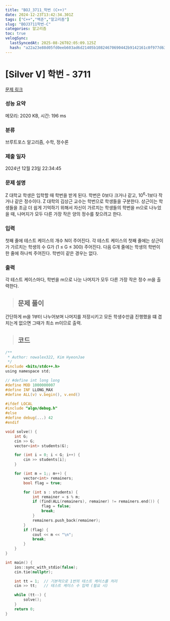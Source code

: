 ```yaml
---
title: "BOJ_3711_학번 (C++)"
date: 2024-12-23T13:42:34.301Z
tags: ["C++","백준","알고리즘"]
slug: "BOJ3711학번-C"
categories: 알고리즘
toc: true
velogSync:
  lastSyncedAt: 2025-08-26T02:05:09.125Z
  hash: "a22a23e88d05fd0eeb603ad6d21405b10824670690442b9142161c0f977d6354"
---
```


# [Silver V] 학번 - 3711 

[문제 링크](https://www.acmicpc.net/problem/3711) 

### 성능 요약

메모리: 2020 KB, 시간: 196 ms

### 분류

브루트포스 알고리즘, 수학, 정수론

### 제출 일자

2024년 12월 23일 22:34:45

### 문제 설명

<p>Z 대학교 학생은 입학할 때 학번을 받게 된다. 학번은 0보다 크거나 같고, 10<sup>6</sup>-1보다 작거나 같은 정수이다. Z 대학의 김상근 교수는 학번으로 학생들을 구분한다. 상근이는 학생들을 조금 더 쉽게 기억하기 위해서 자신이 가르치는 학생들의 학번을 m으로 나누었을 때, 나머지가 모두 다른 가장 작은 양의 정수를 찾으려고 한다.</p>

### 입력 

 <p>첫째 줄에 테스트 케이스의 개수 N이 주어진다. 각 테스트 케이스의 첫째 줄에는 상근이가 가르치는 학생의 수 G가 (1 ≤ G ≤ 300) 주어진다. 다음 G개 줄에는 학생의 학번이 한 줄에 하나씩 주어진다. 학번이 같은 경우는 없다.</p>

### 출력 

 <p>각 테스트 케이스마다, 학번을 m으로 나눈 나머지가 모두 다른 가장 작은 정수 m을 출력한다.</p>

> ## 문제 풀이

간단하게 m을 1부터 나누어보며 나머지를 저장시키고 모든 학생수만큼 진행했을 떄 겹치는게 없으면 그때가 최소 m이므로 출력.

> ## 코드

```c
/**
 * Author: nowalex322, Kim HyeonJae
 */
#include <bits/stdc++.h>
using namespace std;

// #define int long long
#define MOD 1000000007
#define INF LLONG_MAX
#define ALL(v) v.begin(), v.end()

#ifdef LOCAL
#include "algo/debug.h"
#else
#define debug(...) 42
#endif

void solve() {
    int G;
    cin >> G;
    vector<int> students(G);

    for (int i = 0; i < G; i++) {
        cin >> students[i];
    }

    for (int m = 1;; m++) {
        vector<int> remainers;
        bool flag = true;

        for (int s : students) {
            int remainer = s % m;
            if (find(ALL(remainers), remainer) != remainers.end()) {
                flag = false;
                break;
            }
            remainers.push_back(remainer);
        }
        if (flag) {
            cout << m << "\n";
            break;
        }
    }
}

int main() {
    ios::sync_with_stdio(false);
    cin.tie(nullptr);

    int tt = 1;  // 기본적으로 1번의 테스트 케이스를 처리
    cin >> tt;   // 테스트 케이스 수 입력 (필요 시)

    while (tt--) {
        solve();
    }
    return 0;
}
```